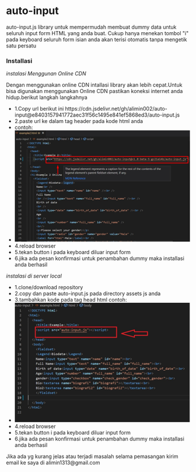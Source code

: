 # auto-input

<p>auto-input.js library untuk mempermudah membuat dummy data untuk seluruh input form HTML yang anda buat. Cukup hanya menekan tombol "i" pada keyboard seluruh form isian anda akan terisi otomatis tanpa mengetik satu persatu</p>
<h3>Installasi</h3>
<i>instalasi Menggunan Online CDN</i>
<p>Dengan menggunakan online CDN intallasi library akan lebih cepat.Untuk bisa digunakan menggunakan Online CDN pastikan koneksi internet anda hidup.berikut langkah langkahnya</p>
<ul>
<li>1.Copy url berikut ini https://cdn.jsdelivr.net/gh/alimin002/auto-input@e8403157941772aec31f56c1495e841ef5868ed3/auto-input.js</li>
<li>
  2.paste url ke dalam tag header pada kode html anda 
  <script src="https://cdn.jsdelivr.net/gh/alimin002/auto-input@e8403157941772aec31f56c1495e841ef5868ed3/auto-input.js"></script>
  </li>
<li>
contoh:
</li>
<li><img src="https://github.com/alimin002/auto-input/blob/master/example_online_cdn.jpg"></li>
<li>4.reload browser</li>
<li>5.tekan button i pada keyboard diluar input form</li>
<li>6.jika ada pesan konfirmasi untuk penambahan dummy maka installasi anda berhasil</li>
</ul>
<i>instalasi di server local</i>
<ul>
<li>1.clone/download repository</li>
<li>2.copy dan paste auto-input.js pada directory assets js anda</li>
<li>3.tambahkan kode <script src="[path_file]/auto-input.js"></script> pada tag head html 
contoh:
</li>
<li><img src="https://github.com/alimin002/auto-input/blob/master/example.jpg"></li>
<li>4.reload browser</li>
<li>5.tekan button i pada keyboard diluar input form</li>
<li>6.jika ada pesan konfirmasi untuk penambahan dummy maka installasi anda berhasil</li>
</ul>
<p>Jika ada yg kurang jelas atau terjadi masalah selama pemasangan kirim email ke saya di alimin1313@gmail.com</p>

